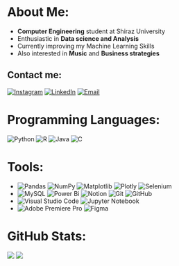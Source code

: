 # About Me:
- **Computer Engineering** student at Shiraz University
- Enthusiastic in **Data science and Analysis**
- Currently improving my Machine Learning Skills
- Also interested in **Music** and **Business strategies**

## Contact me:
[![Instagram](https://img.shields.io/badge/Instagram-%23E4405F.svg?logo=Instagram&logoColor=white)](https://instagram.com/milad_nooraiy) [![LinkedIn](https://img.shields.io/badge/LinkedIn-%230077B5.svg?logo=linkedin&logoColor=white)](https://www.linkedin.com/in/milad-nooraei/) [![Email](https://img.shields.io/badge/Email-%23D14836.svg?logo=gmail&logoColor=white)](mailto:miladnooraiy0@gmail.com)

# Programming Languages:
![Python](https://img.shields.io/badge/python-3670A0?style=for-the-badge&logo=python&logoColor=ffdd54) ![R](https://img.shields.io/badge/r-%23276DC3.svg?style=for-the-badge&logo=r&logoColor=white) ![Java](https://img.shields.io/badge/java-%23ED8B00.svg?style=for-the-badge&logo=java&logoColor=white) ![C](https://img.shields.io/badge/c-%2300599C.svg?style=for-the-badge&logo=c&logoColor=white)

# Tools:
- ![Pandas](https://img.shields.io/badge/pandas-%23150458.svg?style=for-the-badge&logo=pandas&logoColor=white) ![NumPy](https://img.shields.io/badge/numpy-%23013243.svg?style=for-the-badge&logo=numpy&logoColor=white) ![Matplotlib](https://img.shields.io/badge/Matplotlib-%23ffffff.svg?style=for-the-badge&logo=Matplotlib&logoColor=black) ![Plotly](https://img.shields.io/badge/Plotly-%233F4F75.svg?style=for-the-badge&logo=plotly&logoColor=white) ![Selenium](https://img.shields.io/badge/-selenium-%43B02A?style=for-the-badge&logo=selenium&logoColor=white)
- ![MySQL](https://img.shields.io/badge/mysql-%2300f.svg?style=for-the-badge&logo=mysql&logoColor=white) ![Power Bi](https://img.shields.io/badge/power_bi-F2C811?style=for-the-badge&logo=powerbi&logoColor=black) ![Notion](https://img.shields.io/badge/Notion-%23000000.svg?style=for-the-badge&logo=notion&logoColor=white) ![Git](https://img.shields.io/badge/git-%23F05033.svg?style=for-the-badge&logo=git&logoColor=white) ![GitHub](https://img.shields.io/badge/github-%23121011.svg?style=for-the-badge&logo=github&logoColor=white)
- ![Visual Studio Code](https://img.shields.io/badge/Visual%20Studio%20Code-0078d7.svg?style=for-the-badge&logo=visual-studio-code&logoColor=white) ![Jupyter Notebook](https://img.shields.io/badge/jupyter-%23FA0F00.svg?style=for-the-badge&logo=jupyter&logoColor=white) 
- ![Adobe Premiere Pro](https://img.shields.io/badge/Adobe%20Premiere%20Pro-9999FF.svg?style=for-the-badge&logo=Adobe%20Premiere%20Pro&logoColor=white) ![Figma](https://img.shields.io/badge/figma-%23F24E1E.svg?style=for-the-badge&logo=figma&logoColor=white)


# GitHub Stats:
![](https://github-readme-stats.vercel.app/api?username=MiladNooraei&theme=vue-dark&hide_border=false&include_all_commits=false&count_private=false)
![](https://github-readme-streak-stats.herokuapp.com/?user=MiladNooraei&theme=vue-dark&hide_border=false)
